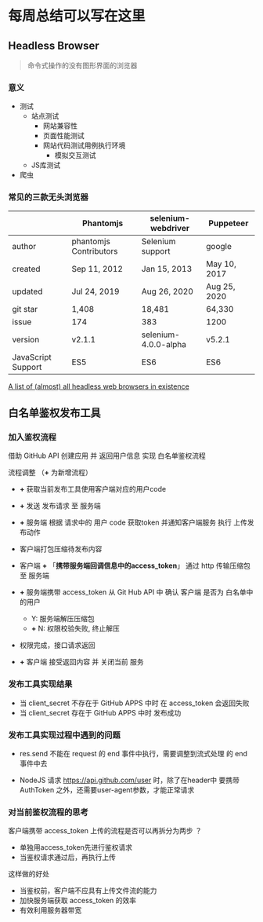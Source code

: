 # 每周总结可以写在这里

## Headless Browser

> 命令式操作的没有图形界面的浏览器

### 意义

* 测试
  * 站点测试
    * 网站兼容性
    * 页面性能测试
    * 网站代码测试用例执行环境
      * 模拟交互测试
  * JS库测试
* 爬虫

### 常见的三款无头浏览器

||Phantomjs|selenium-webdriver|Puppeteer|
|--|--|--|--|
|author|phantomjs Contributors|Selenium support|google|
|created|Sep 11, 2012|Jan 15, 2013|May 10, 2017|
|updated|Jul 24, 2019|Aug 26, 2020|Aug 25, 2020|
|git star|1,408|18,481|64,330|
|issue|174|383|1200|
|version|v2.1.1|selenium-4.0.0-alpha|v5.2.1|
|JavaScript Support|ES5|ES6|ES6|

[A list of (almost) all headless web browsers in existence](https://github.com/dhamaniasad/HeadlessBrowsers)


## 白名单鉴权发布工具

### 加入鉴权流程

借助 GitHub API 创建应用 并 返回用户信息 实现 白名单鉴权流程

流程调整 （__+__ 为新增流程）

* __+__ 获取当前发布工具使用客户端对应的用户code

* __+__ 发送 发布请求 至 服务端

* __+__ 服务端 根据 请求中的 用户 code 获取token 并通知客户端服务 执行 上传发布动作

* 客户端打包压缩待发布内容

* 客户端 __+__ 「__携带服务端回调信息中的access_token__」 通过 http 传输压缩包至 服务端

* __+__ 服务端携带 access_token 从 Git Hub API 中 确认 客户端 是否为 白名单中的用户

  * Y: 服务端解压压缩包
  * __+__ N: 权限校验失败, 终止解压

* 权限完成，接口请求返回

* __+__ 客户端 接受返回内容 并 关闭当前 服务

### 发布工具实现结果

* 当 client_secret 不存在于 GitHub APPS 中时
  在 access_token 会返回失败
* 当 client_secret 存在于 GitHub APPS 中时
  发布成功

### 发布工具实现过程中遇到的问题

* res.send 不能在 request 的 end 事件中执行，需要调整到流式处理 的 end 事件中去

* NodeJS 请求 https://api.github.com/user 时，除了在header中 要携带 AuthToken 之外，还需要user-agent参数，才能正常请求

### 对当前鉴权流程的思考

客户端携带 access_token 上传的流程是否可以再拆分为两步 ？
  * 单独用access_token先进行鉴权请求
  * 当鉴权请求通过后，再执行上传

这样做的好处

* 当鉴权前，客户端不应具有上传文件流的能力
* 加快服务端获取 access_token 的效率
* 有效利用服务器带宽

